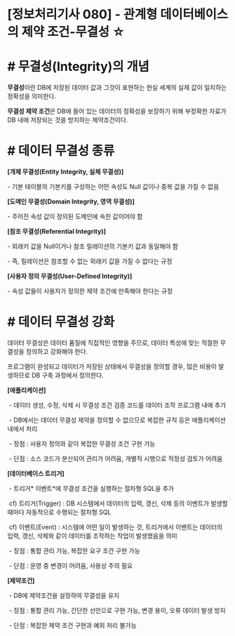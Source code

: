

# [정보처리기사 080] - 관계형 데이터베이스의 제약 조건-무결성 ☆



# **# 무결성(Integrity)의 개념**

**무결성**이란 DB에 저장된 데이터 값과 그것이 표현하는 현실 세계의 실제 값이 일치하는 정확성을 의미한다.

**무결성 제약 조건**은 DB에 들어 있는 데이터의 정확성을 보장하기 위해 부정확한 자료가 DB 내에 저장되는 것을 방지하는 제약조건이다.



# **# 데이터 무결성 종류**

**[개체 무결성(Entity Integrity, 실체 무결성)]**

\- 기본 테이블의 기본키를 구성하는 어떤 속성도 Null 값이나 중복 값을 가질 수 없음



**[도메인 무결성(Domain Integrity, 영역 무결성)]**

\- 주어진 속성 값이 정의된 도메인에 속한 값이어야 함



**[참조 무결성(Referential Integrity)]**

\- 외래키 값을 Null이거나 참조 릴레이션의 기본키 값과 동일해야 함

\- 즉, 릴레이션은 참조할 수 없는 외래키 값을 가질 수 없다는 규정



**[사용자 정의 무결성(User-Defined Integrity)]**

\- 속성 값들이 사용자가 정의한 제약 조건에 만족해야 한다는 규정



# **# 데이터 무결성 강화**

데이터 무결성은 데이터 품질에 직접적인 영향을 주므로, 데이터 특성에 맞는 적절한 무결성을 정의하고 강화해야 한다.

프로그램이 완성되고 데이터가 저장된 상태에서 무결성을 정의할 경우, 많은 비용이 발생하므로 DB 구축 과정에서 정의한다.



**[애플리케이션]**

​    \- 데이터 생성, 수정, 삭제 시 무결성 조건 검증 코드를 데이터 조작 프로그램 내에 추가

​    \- DB에서는 데이터 무결성 제약을 정의할 수 없으므로 복잡한 규칙 등은 애플리케이션 내에서 처리

​    \- 장점 : 사용자 정의와 같이 복잡한 무결성 조건 구현 가능

​    \- 단점 : 소스 코드가 분산되어 관리가 어려움, 개별적 시행으로 적정성 검토가 어려움



**[데이터베이스 트리거]**

​    \- 트리거* 이벤트*에 무결성 조건을 실행하는 절차형 SQL을 추가

​        cf) 트리거(Trigger) : DB 시스템에서 데이터의 입력, 갱신, 삭제 등의 이벤트가 발생할 때마다 자동적으로 수행되는 절차형 SQL

​        cf) 이벤트(Event) : 시스템에 어떤 일이 발생하는 것, 트리거에서 이벤트는 데이터의 입력, 갱신, 삭제와 같이 데이터를 조작하는 작업이 발생했음을 의미

​    \- 장점 : 통합 관리 가능, 복잡한 요구 조건 구현 가능

​    \- 단점 : 운영 중 변경이 어려움, 사용상 주의 필요



**[제약조건]**

​    \- DB에 제약조건을 설정하여 무결성을 유지

​    \- 장점 : 통합 관리 가능, 간단한 선언으로 구현 가능, 변경 용이, 오류 데이터 발생 방지

​    \- 단점 : 복잡한 제약 조건 구현과 예외 처리 불가능